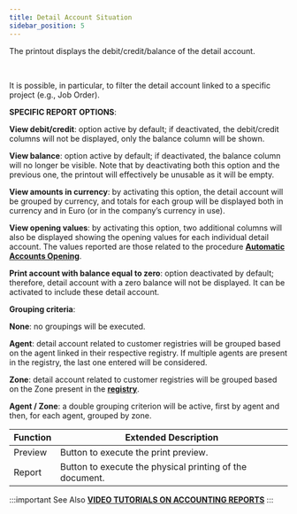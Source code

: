 ```yaml
---
title: Detail Account Situation
sidebar_position: 5
---
```


The printout displays the debit/credit/balance of the detail account.

 

It is possible, in particular, to filter the detail account linked to a specific project (e.g., Job Order).

**SPECIFIC REPORT OPTIONS**:

**View debit/credit**: option active by default; if deactivated, the debit/credit columns will not be displayed, only the balance column will be shown.

**View balance**: option active by default; if deactivated, the balance column will no longer be visible. Note that by deactivating both this option and the previous one, the printout will effectively be unusable as it will be empty.

**View amounts in currency**: by activating this option, the detail account will be grouped by currency, and totals for each group will be displayed both in currency and in Euro (or in the company’s currency in use).

**View opening values**: by activating this option, two additional columns will also be displayed showing the opening values for each individual detail account. The values reported are those related to the procedure **[Automatic Accounts Opening](/docs/finance-area/ledger-records/records/automatic-accounts-opening/search)**.

**Print account with balance equal to zero**: option deactivated by default; therefore, detail account with a zero balance will not be displayed. It can be activated to include these detail account.

**Grouping criteria**:

**None**: no groupings will be executed.

**Agent**: detail account related to customer registries will be grouped based on the agent linked in their respective registry. If multiple agents are present in the registry, the last one entered will be considered.

**Zone**: detail account related to customer registries will be grouped based on the Zone present in the **[registry](/docs/erp-home/registers/contacts/create-new-contact/accounting-data/customer-vendors-data/delivery)**.

**Agent / Zone**: a double grouping criterion will be active, first by agent and then, for each agent, grouped by zone.



| Function | Extended Description |
| --- | --- |
| Preview | Button to execute the print preview. |
| Report | Button to execute the physical printing of the document. |


:::important See Also 
[**VIDEO TUTORIALS ON ACCOUNTING REPORTS**](/docs/video/finance/intro)
:::